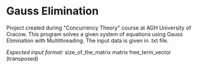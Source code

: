 # Gauss Elimination

Project created during "Concurrency Theory" course at AGH University of Cracow. 
This program solves a given system of equations using Gauss Elimination with Multithreading.
The input data is given in .txt file. 

*Expected input format:*
size_of_the_matrix
matrix
free_term_vector (transposed)

